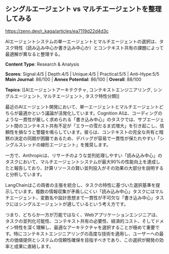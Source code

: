 ## シングルエージェント vs マルチエージェントを整理してみる

https://zenn.dev/r_kaga/articles/ea7119d22d4d3c

AIエージェントシステムの単一エージェントとマルチエージェントの選択は、タスク特性（読み込み中心か書き込み中心か）とコンテキスト共有の課題によって最適解が異なると整理する。

**Content Type**: Research & Analysis

**Scores**: Signal:4/5 | Depth:4/5 | Unique:4/5 | Practical:5/5 | Anti-Hype:5/5
**Main Journal**: 86/100 | **Annex Potential**: 86/100 | **Overall**: 88/100

**Topics**: [[AIエージェントアーキテクチャ, コンテキストエンジニアリング, シングルエージェント, マルチエージェント, タスク特性分類]]

最近のAIエージェント開発において、単一エージェントとマルチエージェントどちらが最適かという議論が活発化しています。Cognition AIは、コーディングのような一貫性が厳しく求められる「書き込み中心」のタスクでは、サブエージェント間のコンテキスト共有不足が「エラーの雪だるま式増大」を引き起こし、信頼性を損なうと警鐘を鳴らしています。彼らは、コンテキストの完全な共有と暗黙の決定の同期が困難であるため、デバッグが容易で一貫性が保たれやすい「シングルスレッドの線形エージェント」を推奨します。

一方で、Anthropicは、リサーチのような並列処理しやすい「読み込み中心」のタスクにおいて、マルチエージェントシステムが最大90%の性能向上を達成したと報告しており、計算リソースの賢い並列投入がその効果の大部分を説明すると分析しています。

LangChainはこの両者の主張を統合し、タスクの特性に基づいた選択基準を提示しています。複数の情報収集が矛盾しにくい「読み込み中心」タスクにはマルチエージェント、変数名や設計思想まで一貫性が不可欠な「書き込み中心」タスクにはシングルエージェントが適しているという考え方です。

つまり、どちらか一方が万能ではなく、Webアプリケーションエンジニアは、タスクの並列化可能性、コンテキスト共有の必要性、経済的コスト、そしてドメイン特性を深く理解し、最適なアーキテクチャを選択することが極めて重要です。特にコンテキストエンジニアリングの高度な技術を適用し、ユーザーへの最大の価値提供とシステムの信頼性確保を目指すべきであり、この選択が開発の効率と成果に直結します。